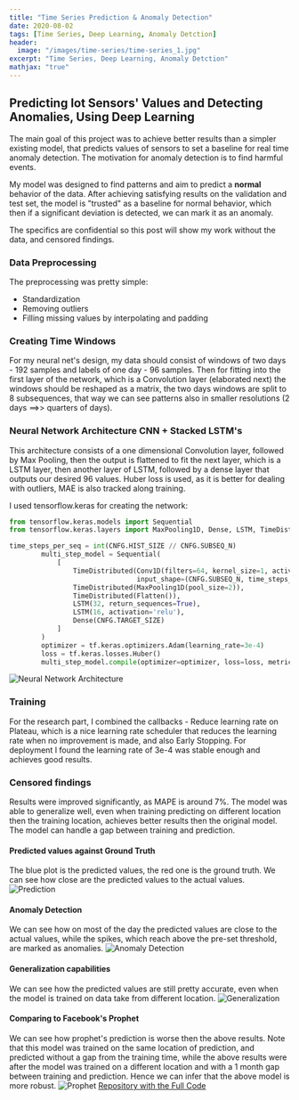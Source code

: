 ```yaml
---
title: "Time Series Prediction & Anomaly Detection"
date: 2020-08-02
tags: [Time Series, Deep Learning, Anomaly Detction]
header:
  image: "/images/time-series/time-series_1.jpg"
excerpt: "Time Series, Deep Learning, Anomaly Detction"
mathjax: "true"
---
```



## Predicting Iot Sensors' Values and Detecting Anomalies, Using Deep Learning

The main goal of this project was to achieve better results than a simpler existing model, that predicts values of sensors to set a baseline for real time anomaly detection.
The motivation for anomaly detection is to find harmful events.

My model was designed to find patterns and aim to predict a **normal** behavior of the data.
After achieving satisfying results on the validation and test set, the model is "trusted" as a baseline for normal behavior, which then if a significant deviation is detected, we can mark it as an anomaly.

The specifics are confidential so this post will show my work without the data, and censored findings.

### Data Preprocessing
The preprocessing was pretty simple:
* Standardization
* Removing outliers
* Filling missing values by interpolating and padding

### Creating Time Windows

For my neural net's design, my data should consist of windows of two days - 192 samples and labels of one day - 96 samples.
Then for fitting into the first layer of the network, which is a Convolution layer (elaborated next) the windows should be reshaped as a matrix, the two days windows are split to 8 subsequences, that way we can see patterns also in smaller resolutions (2 days ==>> quarters of days).

### Neural Network Architecture CNN + Stacked LSTM's

This architecture consists of a one  dimensional Convolution layer, followed by Max Pooling,
then the output is flattened to fit the next layer, which is a LSTM layer, then another layer of LSTM, followed by a dense layer that outputs our desired 96 values.
Huber loss is used, as it is better for dealing with outliers, MAE is also tracked along training.

I used tensorflow.keras for creating the network:
```python
from tensorflow.keras.models import Sequential
from tensorflow.keras.layers import MaxPooling1D, Dense, LSTM, TimeDistributed, Conv1D, Flatten

time_steps_per_seq = int(CNFG.HIST_SIZE // CNFG.SUBSEQ_N)
        multi_step_model = Sequential(
            [
                TimeDistributed(Conv1D(filters=64, kernel_size=1, activation='relu'),
                                input_shape=(CNFG.SUBSEQ_N, time_steps_per_seq, 1)),
                TimeDistributed(MaxPooling1D(pool_size=2)),
                TimeDistributed(Flatten()),
                LSTM(32, return_sequences=True),
                LSTM(16, activation='relu'),
                Dense(CNFG.TARGET_SIZE)
            ]
        )
        optimizer = tf.keras.optimizers.Adam(learning_rate=3e-4)
        loss = tf.keras.losses.Huber()
        multi_step_model.compile(optimizer=optimizer, loss=loss, metrics=["mae"])
```

<img src="{{ site.url }}{{ site.baseurl }}/images/time-series/nn.png" alt="Neural Network Architecture">

### Training
For the research part, I combined the callbacks - Reduce learning rate on Plateau, which is a nice learning rate scheduler that reduces the learning rate when no improvement is made, and also Early Stopping.
For deployment I found the learning rate of 3e-4 was stable enough and achieves good results.
### Censored findings
Results were improved significantly, as MAPE is around 7%.
The model was able to generalize well, even when training predicting on different location then the training location, achieves better results then the original model.
The model can handle a gap between training and prediction.

#### Predicted values against Ground Truth
The blue plot is the predicted values, the red one is the ground truth.
We can see how close are the predicted values to the actual values.
<img src="{{ site.url }}{{ site.baseurl }}/images/time-series/pred_org.png" alt="Prediction">

#### Anomaly Detection
We can see how on most of the day the predicted values are close to the actual values, while the spikes, which reach above the pre-set threshold, are marked as anomalies.
<img src="{{ site.url }}{{ site.baseurl }}/images/time-series/anomaly_org.png" alt="Anomaly Detection">

#### Generalization capabilities
We can see how the predicted values are still pretty accurate, even when the model is trained on data take from different location.
<img src="{{ site.url }}{{ site.baseurl }}/images/time-series/generalization_org.png" alt="Generalization">

#### Comparing to Facebook's Prophet
We can see how prophet's prediction is worse then the above results.
Note that this model was trained on the same location of prediction, and predicted without a gap from the training time, while the above results were after the model was trained on a different location and with a 1 month gap between training and prediction. Hence we can infer that the above model is more robust.
<img src="{{ site.url }}{{ site.baseurl }}/images/time-series/prophet_org.png" alt="Prophet">
[Repository with the Full Code](https://github.com/amitf1/Conv_LSTM_Time_Series_Prediction)
